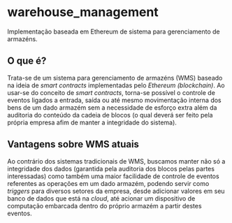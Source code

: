 # warehouse_management
Implementação baseada em Ethereum de sistema para gerenciamento de armazéns.

## O que é?

Trata-se de um sistema para gerenciamento de armazéns (WMS) baseado na ideia de _smart contracts_ implementadas pelo _Ethereum (blockchain)_. Ao usar-se do conceito de _smart contracts_, torna-se possível o controle de eventos ligados a entrada, saída ou até mesmo movimentação interna dos bens de um dado armazém sem a necessidade de esforço extra além da auditoria do conteúdo da cadeia de blocos (o qual deverá ser feito pela própria empresa afim de manter a integridade do sistema).

## Vantagens sobre WMS atuais

Ao contrário dos sistemas tradicionais de WMS, buscamos manter não só a integridade dos dados (garantida pela auditoria dos blocos pelas partes interessadas) como também uma maior facilidade de controle de eventos referentes as operações em um dado armazém, podendo servir como _triggers_ para diversos setores da empresa, desde adicionar valores em seu banco de dados que está na _cloud_, até acionar um dispositivo de computação embarcada dentro do próprio armazém a partir destes eventos.

